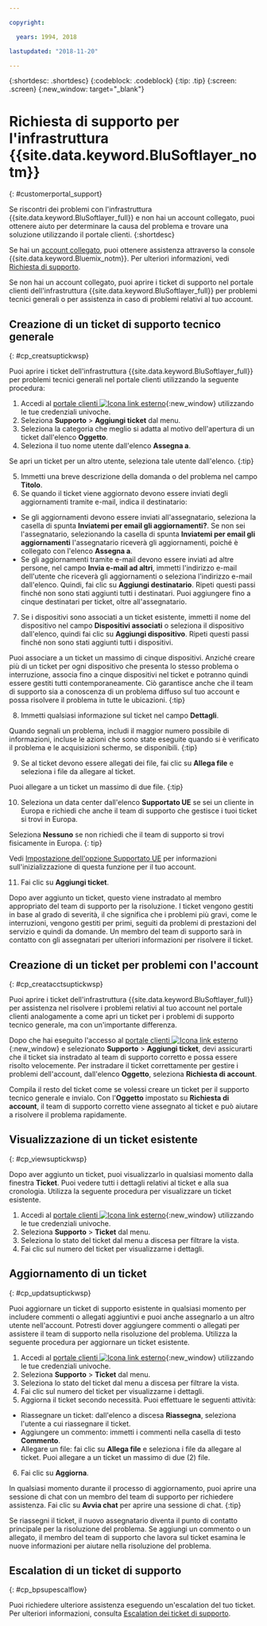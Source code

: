 ```yaml
---

copyright:

  years: 1994, 2018

lastupdated: "2018-11-20"

---
```


{:shortdesc: .shortdesc}
{:codeblock: .codeblock}
{:tip: .tip}
{:screen: .screen}
{:new_window: target="_blank"}


# Richiesta di supporto per l'infrastruttura {{site.data.keyword.BluSoftlayer_notm}}
{: #customerportal_support}

Se riscontri dei problemi con l'infrastruttura {{site.data.keyword.BluSoftlayer_full}} e non hai un account collegato, puoi ottenere aiuto per determinare la causa del problema e trovare una soluzione utilizzando il portale clienti.
{:shortdesc}

Se hai un [account collegato](/docs/account?topic=account-link_customer_accounts#link_customer_accounts), puoi ottenere assistenza attraverso la console {{site.data.keyword.Bluemix_notm}}. Per ulteriori informazioni, vedi [Richiesta di supporto](/docs/get-support?topic=get-support-getting-customer-support#getting-customer-support).

Se non hai un account collegato, puoi aprire i ticket di supporto nel portale clienti dell'infrastruttura {{site.data.keyword.BluSoftlayer_full}} per problemi tecnici generali o per assistenza in caso di problemi relativi al tuo account.

## Creazione di un ticket di supporto tecnico generale
{: #cp_creatsuptickwsp}

Puoi aprire i ticket dell'infrastruttura {{site.data.keyword.BluSoftlayer_full}} per problemi tecnici generali nel portale clienti utilizzando la seguente procedura:

1. Accedi al [portale clienti ![Icona link esterno](../icons/launch-glyph.svg)](https://control.softlayer.com/){:new_window} utilizzando le tue credenziali univoche.
2. Seleziona **Supporto** > **Aggiungi ticket** dal menu.
3. Seleziona la categoria che meglio si adatta al motivo dell'apertura di un ticket dall'elenco **Oggetto**.
4. Seleziona il tuo nome utente dall'elenco **Assegna a**.<br/>

  Se apri un ticket per un altro utente, seleziona tale utente dall'elenco.
  {:tip}

5. Immetti una breve descrizione della domanda o del problema nel campo **Titolo**.
6. Se quando il ticket viene aggiornato devono essere inviati degli aggiornamenti tramite e-mail, indica il destinatario:
  * Se gli aggiornamenti devono essere inviati all'assegnatario, seleziona la casella di spunta **Inviatemi per email gli aggiornamenti?**. Se non sei l'assegnatario, selezionando la casella di spunta **Inviatemi per email gli aggiornamenti** l'assegnatario riceverà gli aggiornamenti, poiché è collegato con l'elenco **Assegna a**.
  * Se gli aggiornamenti tramite e-mail devono essere inviati ad altre persone, nel campo **Invia e-mail ad altri**, immetti l'indirizzo e-mail dell'utente che riceverà gli aggiornamenti o seleziona l'indirizzo e-mail dall'elenco. Quindi, fai clic su **Aggiungi destinatario**. Ripeti questi passi finché non sono stati aggiunti tutti i destinatari. Puoi aggiungere fino a cinque destinatari per ticket, oltre all'assegnatario.
7. Se i dispositivi sono associati a un ticket esistente, immetti il nome del dispositivo nel campo **Dispositivi associati** o seleziona il dispositivo dall'elenco, quindi fai clic su **Aggiungi dispositivo**. Ripeti questi passi finché non sono stati aggiunti tutti i dispositivi.

  Puoi associare a un ticket un massimo di cinque dispositivi. Anziché creare più di un ticket per ogni dispositivo che presenta lo stesso problema o interruzione, associa fino a cinque dispositivi nel ticket e potranno quindi essere gestiti tutti contemporaneamente. Ciò garantisce anche che il team di supporto sia a conoscenza di un problema diffuso sul tuo account e possa risolvere il problema in tutte le ubicazioni.
  {:tip}

8. Immetti qualsiasi informazione sul ticket nel campo **Dettagli**.

  Quando segnali un problema, includi il maggior numero possibile di informazioni, incluse le azioni che sono state eseguite quando si è verificato il problema e le acquisizioni schermo, se disponibili.
  {:tip}

9. Se al ticket devono essere allegati dei file, fai clic su **Allega file** e seleziona i file da allegare al ticket.

  Puoi allegare a un ticket un massimo di due file.
  {:tip}

10. Seleziona un data center dall'elenco **Supportato UE** se sei un cliente in Europa e richiedi che anche il team di supporto che gestisce i tuoi ticket si trovi in Europa.

  Seleziona **Nessuno** se non richiedi che il team di supporto si trovi fisicamente in Europa.
  {: tip}

  Vedi [Impostazione dell'opzione Supportato UE](/docs/customer-portal?topic=customer-portal-cp_seteusupported#cp_seteusupported) per informazioni sull'inizializzazione di questa funzione per il tuo account.

11. Fai clic su **Aggiungi ticket**.

Dopo aver aggiunto un ticket, questo viene instradato al membro appropriato del team di supporto per la risoluzione. I ticket vengono gestiti in base al grado di severità, il che significa che i problemi più gravi, come le interruzioni, vengono gestiti per primi, seguiti da problemi di prestazioni del servizio e quindi da domande. Un membro del team di supporto sarà in contatto con gli assegnatari per ulteriori informazioni per risolvere il ticket.

## Creazione di un ticket per problemi con l'account
{: #cp_creatacctsuptickwsp}

Puoi aprire i ticket dell'infrastruttura {{site.data.keyword.BluSoftlayer_full}} per assistenza nel risolvere i problemi relativi al tuo account nel portale clienti analogamente a come apri un ticket per i problemi di supporto tecnico generale, ma con un'importante differenza.  

Dopo che hai eseguito l'accesso al [portale clienti ![Icona link esterno](../icons/launch-glyph.svg)](https://control.softlayer.com/){:new_window} e selezionato **Supporto** > **Aggiungi ticket**, devi assicurarti che il ticket sia instradato al team di supporto corretto e possa essere risolto velocemente. Per instradare il ticket correttamente per gestire i problemi dell'account, dall'elenco **Oggetto**, seleziona **Richiesta di account**.

Compila il resto del ticket come se volessi creare un ticket per il supporto tecnico generale e invialo. Con l'**Oggetto** impostato su **Richiesta di account**, il team di supporto corretto viene assegnato al ticket e può aiutare a risolvere il problema rapidamente.

## Visualizzazione di un ticket esistente
{: #cp_viewsuptickwsp}

Dopo aver aggiunto un ticket, puoi visualizzarlo in qualsiasi momento dalla finestra **Ticket**. Puoi vedere tutti i dettagli relativi al ticket e alla sua cronologia. Utilizza la seguente procedura per visualizzare un ticket esistente.

1. Accedi al [portale clienti ![Icona link esterno](../icons/launch-glyph.svg)](https://control.softlayer.com/){:new_window} utilizzando le tue credenziali univoche.
2. Seleziona **Supporto** > **Ticket** dal menu.
3. Seleziona lo stato del ticket dal menu a discesa per filtrare la vista.
4. Fai clic sul numero del ticket per visualizzarne i dettagli.

## Aggiornamento di un ticket
{: #cp_updatsuptickwsp}

Puoi aggiornare un ticket di supporto esistente in qualsiasi momento per includere commenti o allegati aggiuntivi e puoi anche assegnarlo a un altro utente nell'account. Potresti dover aggiungere commenti o allegati per assistere il team di supporto nella risoluzione del problema. Utilizza la seguente procedura per aggiornare un ticket esistente.

1. Accedi al [portale clienti ![Icona link esterno](../icons/launch-glyph.svg)](https://control.softlayer.com/){:new_window} utilizzando le tue credenziali univoche.
2. Seleziona **Supporto** > **Ticket** dal menu.
3. Seleziona lo stato del ticket dal menu a discesa per filtrare la vista.
4. Fai clic sul numero del ticket per visualizzarne i dettagli.
5. Aggiorna il ticket secondo necessità. Puoi effettuare le seguenti attività:
  * Riassegnare un ticket: dall'elenco a discesa **Riassegna**, seleziona l'utente a cui riassegnare il ticket.   
  * Aggiungere un commento: immetti i commenti nella casella di testo **Commento**.
  * Allegare un file: fai clic su **Allega file** e seleziona i file da allegare al ticket. Puoi allegare a un ticket un massimo di due (2) file.
6. Fai clic su **Aggiorna**.

  In qualsiasi momento durante il processo di aggiornamento, puoi aprire una sessione di chat con un membro del team di supporto per richiedere assistenza. Fai clic su **Avvia chat** per aprire una sessione di chat.
  {:tip}

Se riassegni il ticket, il nuovo assegnatario diventa il punto di contatto principale per la risoluzione del problema. Se aggiungi un commento o un allegato, il membro del team di supporto che lavora sul ticket esamina le nuove informazioni per aiutare nella risoluzione del problema.

## Escalation di un ticket di supporto
{: #cp_bpsupescalflow}

Puoi richiedere ulteriore assistenza eseguendo un'escalation del tuo ticket. Per ulteriori informazioni, consulta [Escalation dei ticket di supporto](/docs/get-support?topic=get-support-escalation#escalation).
